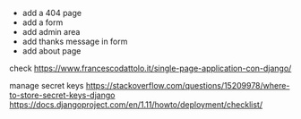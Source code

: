 - add a 404 page
- add a form
- add admin area
- add thanks message in form
- add about page



check https://www.francescodattolo.it/single-page-application-con-django/

manage secret keys https://stackoverflow.com/questions/15209978/where-to-store-secret-keys-django  https://docs.djangoproject.com/en/1.11/howto/deployment/checklist/